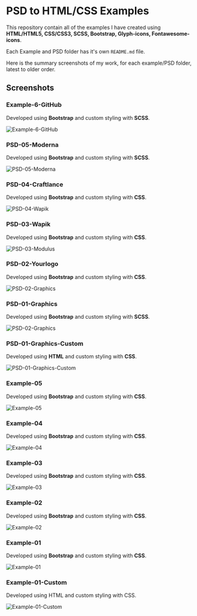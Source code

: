 
# PSD to HTML/CSS Examples

This repository contain all of the examples I have created using **HTML/HTML5, CSS/CSS3, SCSS, Bootstrap, Glyph-icons, Fontawesome-icons**.

Each Example and PSD folder has it's own `README.md` file.

Here is the summary screenshots of my work, for each example/PSD folder, latest to older order.

## Screenshots
### Example-6-GitHub

Developed using **Bootstrap** and custom styling with **SCSS**.

![Example-6-GitHub](https://github.com/anitaaziz/psd-to-html-examples/blob/master/GitHub/screenshot-activity.png)

### PSD-05-Moderna

Developed using **Bootstrap** and custom styling with **SCSS**.

![PSD-05-Moderna](https://github.com/anitaaziz/psd-to-html-examples/blob/master/PSD-05-Moderna/screenshot-main.png)

### PSD-04-Craftlance

Developed using **Bootstrap** and custom styling with **CSS**.

![PSD-04-Wapik](https://github.com/anitaaziz/psd-to-html-examples/blob/master/PSD-04-Craftlance/screenshot-main.png)

### PSD-03-Wapik

Developed using **Bootstrap** and custom styling with **CSS**.

![PSD-03-Modulus](https://github.com/anitaaziz/psd-to-html-examples/blob/master/PSD-03-Wapik/screenshot-main.png)

### PSD-02-Yourlogo

Developed using **Bootstrap** and custom styling with **CSS**.

![PSD-02-Graphics](https://github.com/anitaaziz/psd-to-html-examples/blob/master/PSD-02-Yourlogo/screenshot-main.png)

### PSD-01-Graphics

Developed using **Bootstrap** and custom styling with **SCSS**.

![PSD-02-Graphics](https://github.com/anitaaziz/psd-to-html-examples/blob/master/PSD-01-Graphics/screenshot-main.png)

### PSD-01-Graphics-Custom

Developed using **HTML** and custom styling with **CSS**.

![PSD-01-Graphics-Custom](https://github.com/anitaaziz/psd-to-html-examples/blob/master/PSD-01-Graphics-Custom/screenshot-main.png)



### Example-05

Developed using **Bootstrap** and custom styling with **CSS**.

![Example-05](https://github.com/anitaaziz/psd-to-html-examples/blob/master/Example-05/screenshot-main.png)

### Example-04

Developed using **Bootstrap** and custom styling with **CSS**.

![Example-04](https://github.com/anitaaziz/psd-to-html-examples/blob/master/Example-04/screenshot-main.png)

### Example-03

Developed using **Bootstrap** and custom styling with **CSS**.

![Example-03](https://github.com/anitaaziz/psd-to-html-examples/blob/master/Example-03/screenshot-main.png)

### Example-02

Developed using **Bootstrap** and custom styling with **CSS**.

![Example-02](https://github.com/anitaaziz/psd-to-html-examples/blob/master/Example-02/screenshot-main.png)

### Example-01

Developed using **Bootstrap** and custom styling with **CSS**.

![Example-01](https://github.com/anitaaziz/psd-to-html-examples/blob/master/Example-01/screenshot-main.png)



### Example-01-Custom

Developed using HTML and custom styling with CSS.

![Example-01-Custom](https://github.com/anitaaziz/psd-to-html-examples/blob/master/Example-01-Custom/screenshot-main.png)



